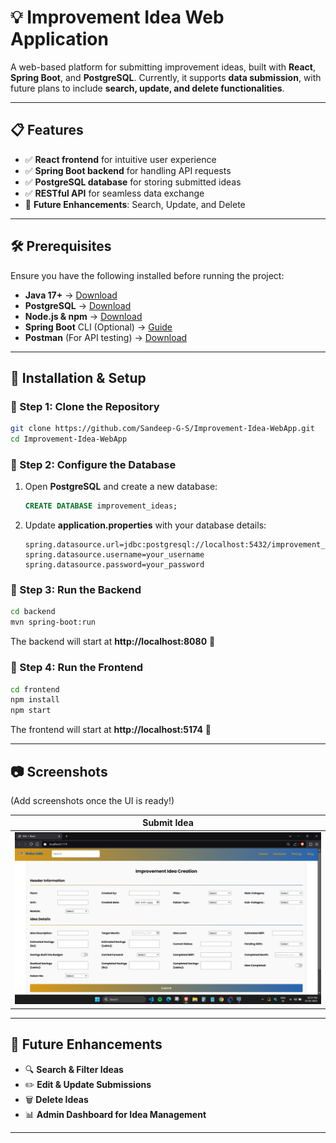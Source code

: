 # 💡 Improvement Idea Web Application  

A web-based platform for submitting improvement ideas, built with **React**, **Spring Boot**, and **PostgreSQL**. Currently, it supports **data submission**, with future plans to include **search, update, and delete functionalities**.  

---

## 📋 Features  
- ✅ **React frontend** for intuitive user experience  
- ✅ **Spring Boot backend** for handling API requests  
- ✅ **PostgreSQL database** for storing submitted ideas  
- ✅ **RESTful API** for seamless data exchange  
- 🚀 **Future Enhancements**: Search, Update, and Delete  

---

## 🛠 Prerequisites  
Ensure you have the following installed before running the project:  

- **Java 17+** → [Download](https://adoptium.net/)  
- **PostgreSQL** → [Download](https://www.postgresql.org/download/)  
- **Node.js & npm** → [Download](https://nodejs.org/)  
- **Spring Boot** CLI (Optional) → [Guide](https://spring.io/guides/gs/spring-boot/)  
- **Postman** (For API testing) → [Download](https://www.postman.com/downloads/)  

---

## 🚀 Installation & Setup  

### 🔹 Step 1: Clone the Repository  
```sh
git clone https://github.com/Sandeep-G-S/Improvement-Idea-WebApp.git
cd Improvement-Idea-WebApp
```

### 🔹 Step 2: Configure the Database  
1. Open **PostgreSQL** and create a new database:  
   ```sql
   CREATE DATABASE improvement_ideas;
   ```
2. Update **application.properties** with your database details:  
   ```properties
   spring.datasource.url=jdbc:postgresql://localhost:5432/improvement_ideas
   spring.datasource.username=your_username
   spring.datasource.password=your_password
   ```

### 🔹 Step 3: Run the Backend  
```sh
cd backend
mvn spring-boot:run
```
The backend will start at **http://localhost:8080** 🚀  

### 🔹 Step 4: Run the Frontend  
```sh
cd frontend
npm install
npm start
```
The frontend will start at **http://localhost:5174** 🎨  

---

## 📷 Screenshots  
(Add screenshots once the UI is ready!)  

| **Submit Idea** |
|--------------|
| ![Submit](screenshots/submitidea.png) |

---

## 🔗 Future Enhancements  
- 🔍 **Search & Filter Ideas**  
- ✏️ **Edit & Update Submissions**  
- 🗑 **Delete Ideas**  
- 📊 **Admin Dashboard for Idea Management**  

---

